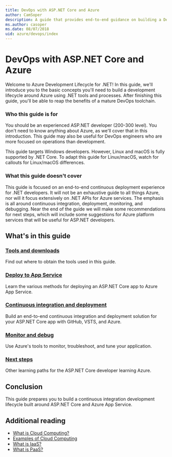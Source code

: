 ```yaml
---
title: DevOps with ASP.NET Core and Azure
author: CamSoper
description: A guide that provides end-to-end guidance on building a DevOps pipeline for an ASP.NET Core app hosted in Azure.
ms.author: casoper
ms.date: 08/07/2018
uid: azure/devops/index
---
```

# DevOps with ASP.NET Core and Azure

Welcome to Azure Development Lifecycle for .NET! In this guide, we'll introduce you to the basic concepts you'll need to build a development lifecycle around Azure using .NET tools and processes. After finishing this guide, you'll be able to reap the benefits of a mature DevOps toolchain.

### Who this guide is for

You should be an experienced ASP.NET developer (200-300 level). You don't need to know anything about Azure, as we'll cover that in this introduction. This guide may also be useful for DevOps engineers who are more focused on operations than development.

This guide targets Windows developers. However, Linux and macOS is fully supported by .NET Core. To adapt this guide for Linux/macOS, watch for callouts for Linux/macOS differences.

### What this guide doesn't cover

This guide is focused on an end-to-end continuous deployment experience for .NET developers. It will not be an exhaustive guide to all things Azure, nor will it focus extensively on .NET APIs for Azure services. The emphasis is all around continuous integration, deployment, monitoring, and debugging. Near the end of the guide we will make some recommendations for next steps, which will include some suggestions for Azure platform services that will be useful for ASP.NET developers.

## What's in this guide

### [Tools and downloads](xref:azure/devops/tools-and-downloads)

Find out where to obtain the tools used in this guide.

### [Deploy to App Service](xref:azure/devops/deploy-to-app-service)

Learn the various methods for deploying an ASP.NET Core app to Azure App Service.

### [Continuous integration and deployment](xref:azure/devops/cicd)

Build an end-to-end continuous integration and deployment solution for your ASP.NET Core app with GitHub, VSTS, and Azure.

### [Monitor and debug](xref:azure/devops/monitor)

Use Azure's tools to monitor, troubleshoot, and tune your application.

### [Next steps](xref:azure/devops/next-steps)

Other learning paths for the ASP.NET Core developer learning Azure.

## Conclusion

This guide prepares you to build a continuous integration development lifecycle built around ASP.NET Core and Azure App Service.

## Additional reading

* [What is Cloud Computing?](https://azure.microsoft.com/overview/what-is-cloud-computing/)
* [Examples of Cloud Computing](https://azure.microsoft.com/overview/examples-of-cloud-computing/)
* [What is IaaS?](https://azure.microsoft.com/overview/what-is-iaas/)
* [What is PaaS?](https://azure.microsoft.com/overview/what-is-paas/)
